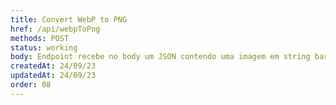 ```yaml
---
title: Convert WebP to PNG  
href: /api/webpToPng
methods: POST
status: working
body: Endpoint recebe no body um JSON contendo uma imagem em string base64 de uma imagem formato WebP e responde com um JSON JSON contendo uma imagem em string base64 de uma imagem formato PNG.
createdAt: 24/09/23
updatedAt: 24/09/23
order: 08
---
```

